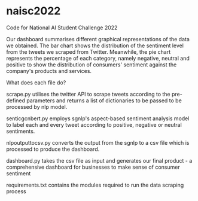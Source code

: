 # naisc2022
Code for National AI Student Challenge 2022

Our dashboard summarises different graphical representations of the data we obtained. The bar chart shows the distribution of the sentiment level from the tweets we scraped from Twitter.  Meanwhile, the pie chart represents the percentage of each category, namely negative, neutral and positive to show the distribution of consumers' sentiment against the company's products and services.



What does each file do?

scrape.py utilises the twitter API to scrape tweets according to the pre-defined parameters and returns a list of dictionaries to be passed to be processed by nlp model.

senticgcnbert.py employs sgnlp's aspect-based sentiment analysis model to label each and every tweet according to positive, negative or neutral sentiments.

nlpoutputtocsv.py converts the output from the sgnlp to a csv file which is processed to produce the dashboard.

dashboard.py takes the csv file as input and generates our final product - a comprehensive dashboard for businesses to make sense of consumer sentiment

requirements.txt contains the modules required to run the data scraping process
